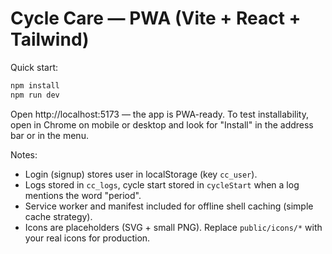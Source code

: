 # Cycle Care — PWA (Vite + React + Tailwind)

Quick start:

```bash
npm install
npm run dev
```

Open http://localhost:5173 — the app is PWA-ready. To test installability, open in Chrome on mobile or desktop and look for "Install" in the address bar or in the menu.

Notes:
- Login (signup) stores user in localStorage (key `cc_user`).
- Logs stored in `cc_logs`, cycle start stored in `cycleStart` when a log mentions the word "period".
- Service worker and manifest included for offline shell caching (simple cache strategy).
- Icons are placeholders (SVG + small PNG). Replace `public/icons/*` with your real icons for production.
